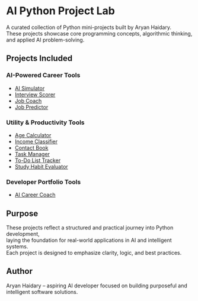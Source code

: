 # AI Python Project Lab

A curated collection of Python mini-projects built by Aryan Haidary.  
These projects showcase core programming concepts, algorithmic thinking, and applied AI problem-solving.

## Projects Included

### AI-Powered Career Tools

- [AI Simulator](./ai.simulator.py)
- [Interview Scorer](./interview_scorer.py)
- [Job Coach](./job_coach.py)
- [Job Predictor](./job_predictor.py)

### Utility & Productivity Tools

- [Age Calculator](./age_calculator.py)
- [Income Classifier](./income_classifier.py)
- [Contact Book](./contact_book.py)
- [Task Manager](./task_manager.py)
- [To-Do List Tracker](./to_do_list.py)
- [Study Habit Evaluator](./study_habit_evaluator.py)

### Developer Portfolio Tools

- [AI Career Coach](./job_coach.py)

## Purpose

These projects reflect a structured and practical journey into Python development,  
laying the foundation for real-world applications in AI and intelligent systems.  
Each project is designed to emphasize clarity, logic, and best practices.

## Author

Aryan Haidary – aspiring AI developer focused on building purposeful and intelligent software solutions.
